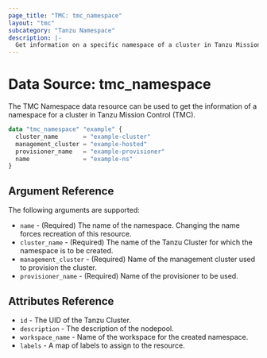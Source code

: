 ```yaml
---
page_title: "TMC: tmc_namespace"
layout: "tmc"
subcategory: "Tanzu Namespace"
description: |-
  Get information on a specific namespace of a cluster in Tanzu Mission Control (TMC)
---
```


# Data Source: tmc_namespace

The TMC Namespace data resource can be used to get the information of a namespace for a cluster in Tanzu Mission Control (TMC). 

```terraform
data "tmc_namespace" "example" {
  cluster_name       = "example-cluster"
  management_cluster = "example-hosted"
  provisioner_name   = "example-provisioner"
  name               = "example-ns"
}
```

## Argument Reference

The following arguments are supported:

* `name` - (Required) The name of the namespace. Changing the name forces recreation of this resource.
* `cluster_name` - (Required) The name of the Tanzu Cluster for which the namespace is to be created.
* `management_cluster` - (Required) Name of the management cluster used to provision the cluster.
* `provisioner_name` - (Required) Name of the provisioner to be used.

## Attributes Reference

* `id` - The UID of the Tanzu Cluster.
* `description` - The description of the nodepool.
* `workspace_name` - Name of the workspace for the created namespace.
* `labels` - A map of labels to assign to the resource.
